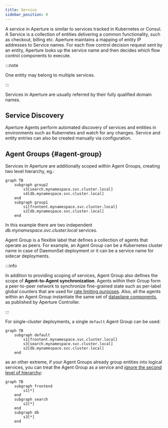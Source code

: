 ```yaml
---
title: Service
sidebar_position: 0
---
```


A service in Aperture is similar to services tracked in Kubernetes or Consul. A
Service is a collection of entities delivering a common functionality, such as
checkout, billing etc. Aperture maintains a mapping of entity IP addresses to
Service names. For each flow control decision request sent by an entity,
Aperture looks up the service name and then decides which flow control
components to execute.

:::note

One entity may belong to multiple services.

:::

Services in Aperture are usually referred by their fully qualified domain names.

## Service Discovery

Aperture Agents perform automated discovery of services and entities in
environments such as Kubernetes and watch for any changes. Service and entity
entries can also be created manually via configuration.

## Agent Groups {#agent-group}

Services in Aperture are additionally scoped within Agent Groups, creating two
level hierarchy, eg.:

```mermaid
graph TB
    subgraph group2
        s3[search.mynamespace.svc.cluster.local]
        s4[db.mynamespace.svc.cluster.local]
    end
    subgraph group1
        s1[frontent.mynamespace.svc.cluster.local]
        s2[db.mynamespace.svc.cluster.local]
    end
```

In this example there are two independent _db.mynamespace.svc.cluster.local_
services.

Agent Group is a flexible label that defines a collection of agents that operate
as peers. For example, an Agent Group can be a Kubernetes cluster name in case
of DaemonSet deployment or it can be a service name for sidecar deployments.

:::info

In addition to providing scoping of services, Agent Group also defines the scope
of **Agent-to-Agent synchronization**. Agents within their Group form a
peer-to-peer network to synchronize fine-grained state such as per-label global
counters that are used for [rate limiting purposes][distributed-counters]. Also,
all the agents within an Agent Group instantiate the same set of [dataplane
components][components], as published by Aperture Controller.

:::

For single-cluster deployments, a single `default` Agent Group can be used:

```mermaid
graph TB
    subgraph default
        s1[frontent.mynamespace.svc.cluster.local]
        s3[search.mynamespace.svc.cluster.local]
        s2[db.mynamespace.svc.cluster.local]
    end
```

as an other extreme, if your Agent Groups already group entities into logical
services, you can treat the Agent Group as a service and [ignore the second
level of hierarchy][catch-all-service]:

```mermaid
graph TB
    subgraph frontend
        s1[*]
    end
    subgraph search
        s2[*]
    end
    subgraph db
        s3[*]
    end
```

[distributed-counters]: /concepts/flow-control/rate-limiter.md#distributed-counters
[components]: /concepts/flow-control/flow-control.md#components
[catch-all-service]: /concepts/flow-control/selector.md#service
